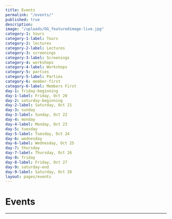 ```yaml
---
title: Events
permalink: "/events/"
published: true
description: 
image: "/uploads/OG_featuredimage-live.jpg"
category-1: tours
category-1-label: Tours
category-2: lectures
category-2-label: Lectures
category-3: screenings
category-3-label: Screenings
category-4: workshops
category-4-label: Workshops
category-5: parties
category-5-label: Parties
category-6: member-first
category-6-label: Members First
day-1: friday-beginning
day-1-label: Friday, Oct 20
day-2: saturday-beginning
day-2-label: Saturday, Oct 21
day-3: sunday
day-3-label: Sunday, Oct 22
day-4: monday
day-4-label: Monday, Oct 23
day-5: tuesday
day-5-label: Tuesday, Oct 24
day-6: wednesday
day-6-label: Wednesday, Oct 25
day-7: thursday
day-7-label: Thursday, Oct 26
day-8: friday
day-8-label: Friday, Oct 27
day-9: saturday-end
day-9-label: Saturday, Oct 28
layout: pages/events
---
```


# Events

<hr class="title-divider">
